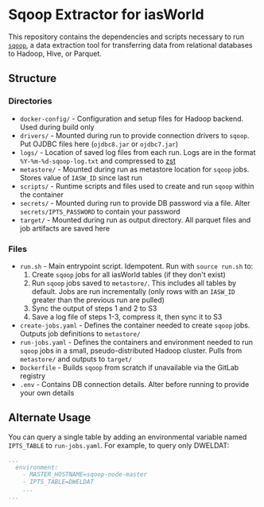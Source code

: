 # Sqoop Extractor for iasWorld

This repository contains the dependencies and scripts necessary to run [`sqoop`](https://sqoop.apache.org/docs/1.4.7/SqoopUserGuide.html), a data extraction tool for transferring data from relational databases to Hadoop, Hive, or Parquet.

## Structure 

### Directories 

- `docker-config/` - Configuration and setup files for Hadoop backend. Used during build only
- `drivers/` - Mounted during run to provide connection drivers to `sqoop`. Put OJDBC files here (`ojdbc8.jar` or `ojdbc7.jar`)
- `logs/` - Location of saved log files from each run. Logs are in the format `%Y-%m-%d-sqoop-log.txt` and compressed to [zst](https://github.com/facebook/zstd)
- `metastore/` - Mounted during run as metastore location for `sqoop` jobs. Stores value of `IASW_ID` since last run
- `scripts/` - Runtime scripts and files used to create and run `sqoop` within the container
- `secrets/` - Mounted during run to provide DB password via a file. Alter `secrets/IPTS_PASSWORD` to contain your password
- `target/` - Mounted during run as output directory. All parquet files and job artifacts are saved here

### Files

- `run.sh` - Main entrypoint script. Idempotent. Run with `source run.sh` to:
  1. Create `sqoop` jobs for all iasWorld tables (if they don't exist)
  2. Run `sqoop` jobs saved to `metastore/`. This includes all tables by default. Jobs are run incrementally (only rows with an `IASW_ID` greater than the previous run are pulled)
  3. Sync the output of steps 1 and 2 to S3
  4. Save a log file of steps 1-3, compress it, then sync it to S3
- `create-jobs.yaml` - Defines the container needed to create `sqoop` jobs. Outputs job definitions to `metastore/`
- `run-jobs.yaml` - Defines the containers and environment needed to run `sqoop` jobs in a small, pseudo-distributed Hadoop cluster. Pulls from `metastore/` and outputs to `target/` 
- `Dockerfile` - Builds `sqoop` from scratch if unavailable via the GitLab registry
- `.env` - Contains DB connection details. Alter before running to provide your own details

## Alternate Usage

You can query a single table by adding an environmental variable named `IPTS_TABLE` to `run-jobs.yaml`. For example, to query only DWELDAT:

```yaml
...
  environment:
    - MASTER_HOSTNAME=sqoop-node-master
    - IPTS_TABLE=DWELDAT
    ...
...
```
